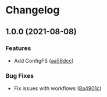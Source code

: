 # Changelog

## 1.0.0 (2021-08-08)


### Features

* Add ConfigFS ([aa58dcc](https://www.github.com/bjerkio/stackie/commit/aa58dcc7584ac5a67f8c0f36b5044a37cd4edf75))


### Bug Fixes

* Fix issues with workflows ([8a4901c](https://www.github.com/bjerkio/stackie/commit/8a4901cbc6cb17672dc408c4acb840added754e3))
